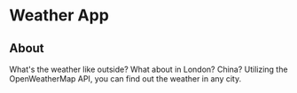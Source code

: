# Weather App

## About 
What's the weather like outside? What about in London? China?
Utilizing the OpenWeatherMap API, you can find out the weather in any city. 


